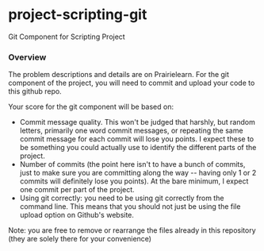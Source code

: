 # project-scripting-git

Git Component for Scripting Project

### Overview

The problem descriptions and details are on Prairielearn.
For the git component of the project, you will need
to commit and upload your code to this github repo.

Your score for the git component will be based on:
* Commit message quality.  This won't be judged that harshly, but
  random letters, primarily one word commit messages,
  or repeating the same commit message for each commit
  will lose you points.  I expect these to be something
  you could actually use to identify the different parts
  of the project.
* Number of commits (the point here isn't to have a bunch
  of commits, just to make sure you are committing along
  the way -- having only 1 or 2 commits will definitely
  lose you points).  At the bare minimum, I expect
  one commit per part of the project.
* Using git correctly:  you need to be using git correctly
  from the command line.  This means that you should not just
  be using the file upload option on Github's website.

Note:  you are free to remove or rearrange the files already
in this repository (they are solely there for your convenience)
